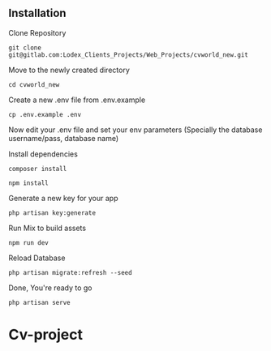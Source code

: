 
## Installation

Clone Repository

`git clone git@gitlab.com:Lodex_Clients_Projects/Web_Projects/cvworld_new.git`

Move to the newly created directory

`cd cvworld_new`

Create a new .env file from .env.example

`cp .env.example .env`

Now edit your .env file and set your env parameters (Specially the database username/pass, database name)

Install dependencies

`composer install`

`npm install`

Generate a new key for your app

`php artisan key:generate`

Run Mix to build assets

`npm run dev`

Reload Database

`php artisan migrate:refresh --seed`

Done, You're ready to go

`php artisan serve`



# Cv-project
